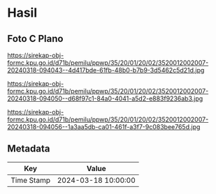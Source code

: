 # Hasil

## Foto C Plano

https://sirekap-obj-formc.kpu.go.id/d71b/pemilu/ppwp/35/20/01/20/02/3520012002007-20240318-094043--4d417bde-61fb-48b0-b7b9-3d5462c5d21d.jpg

https://sirekap-obj-formc.kpu.go.id/d71b/pemilu/ppwp/35/20/01/20/02/3520012002007-20240318-094050--d68f97c1-84a0-4041-a5d2-e883f9236ab3.jpg

https://sirekap-obj-formc.kpu.go.id/d71b/pemilu/ppwp/35/20/01/20/02/3520012002007-20240318-094056--1a3aa5db-ca01-461f-a3f7-9c083bee765d.jpg


## Metadata

| Key        | Value               |
| ---------- | ------------------- |
| Time Stamp | 2024-03-18 10:00:00 |



